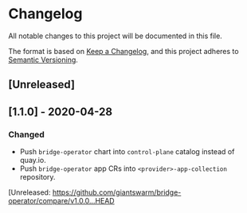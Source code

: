 # Changelog

All notable changes to this project will be documented in this file.

The format is based on [Keep a Changelog](https://keepachangelog.com/en/1.0.0/),
and this project adheres to [Semantic Versioning](https://semver.org/spec/v2.0.0.html).

## [Unreleased]


## [1.1.0] - 2020-04-28

### Changed

- Push `bridge-operator` chart into `control-plane` catalog instead of quay.io.
- Push `bridge-operator` app CRs into `<provider>-app-collection` repository.

[Unreleased: https://github.com/giantswarm/bridge-operator/compare/v1.0.0...HEAD

[1.0.0]: https://github.com/giantswarm/bridge-operator/tag/v1.0.0